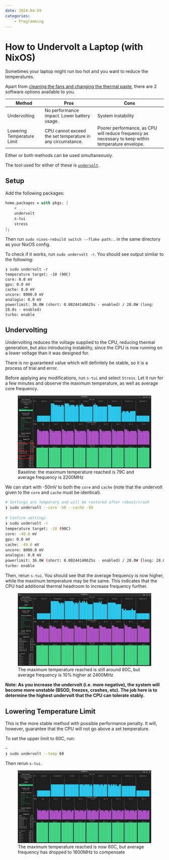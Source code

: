 ```yaml
---
date: 2024-04-29
categories:
    - Programming
---
```


# How to Undervolt a Laptop (with NixOS)

Sometimes your laptop might run too hot and you want to reduce the temperatures.

Apart from [cleaning the fans and changing the thermal paste], there are 2 software options available to you.

<!-- more -->

| Method                     | Pros                                                       | Cons                                                                                               |
| -------------------------- | ---------------------------------------------------------- | -------------------------------------------------------------------------------------------------- |
| Undervolting               | No performance impact. Lower battery usage.                | System instability                                                                                 |
| Lowering Temperature Limit | CPU cannot exceed the set temperature in any circumstance. | Poorer performance, as CPU will reduce frequency as necessary to keep within temperature envelope. |

Either or both methods can be used simultaneously.

The tool used for either of these is [`undervolt`][undervolt].

## Setup

Add the following packages:

```nix hl_lines="3-5"
home.packages = with pkgs; [
    # ...
    undervolt
    s-tui
    stress
];
```

Then run `sudo nixos-rebuild switch --flake path:.` in the same directory as your NixOS config.

To check if it works, run `sudo undervolt -r`. You should see output similar to the following:

```
❯ sudo undervolt -r
temperature target: -10 (90C)
core: 0.0 mV
gpu: 0.0 mV
cache: 0.0 mV
uncore: 8000.0 mV
analogio: 0.0 mV
powerlimit: 36.0W (short: 0.00244140625s - enabled) / 28.0W (long: 28.0s - enabled)
turbo: enable
```

## Undervolting

Undervolting reduces the voltage supplied to the CPU, reducing thermal generation, but also introducing instability, since the CPU is now running on a lower voltage than it was designed for.

There is no guaranteed value which will definitely be stable, so it is a process of trial and error.

Before applying any modifications, run `s-tui` and select `Stress`. Let it run for a few minutes and observe the maximum temperature, as well as average core frequency.

<figure>
  <img src="/static/images/2024-04-29/stress.png" alt="s-tui" loading="lazy"/>
  <figcaption>Baseline: the maximum temperature reached is 79C and average frequency is 2200MHz<figcaption/>
</figure>

We can start with -50mV to both the `core` and `cache` (note that the undervolt given to the `core` and `cache` must be identical).

```bash hl_lines="2 7 9"
# Settings are temporary and will be restored after reboot/crash
❯ sudo undervolt --core -50 --cache -50

# Confirm settings
❯ sudo undervolt -r
temperature target: -10 (90C)
core: -49.8 mV
gpu: 0.0 mV
cache: -49.8 mV
uncore: 8000.0 mV
analogio: 0.0 mV
powerlimit: 36.0W (short: 0.00244140625s - enabled) / 28.0W (long: 28.0s - enabled)
turbo: enable
```

Then, rerun `s-tui`. You should see that the average frequency is now higher, while the maximum temperature may be the same. This indicates that the CPU had additional thermal headroom to increase frequency further.

<figure>
  <img src="/static/images/2024-04-29/stress-undervolt.png" alt="s-tui" loading="lazy"/>
  <figcaption>The maximum temperature reached is still around 80C, but average frequency is 10% higher at 2400MHz<figcaption/>
</figure>

**Note: As you increase the undervolt (i.e. more negative), the system will become more unstable (BSOD, freezes, crashes, etc). The job here is to determine the highest undervolt that the CPU can tolerate stably.**

## Lowering Temperature Limit

This is the more stable method with possible performance penalty. It will, however, guarantee that the CPU will not go above a set temperature.

To set the upper limit to 60C, run:

```bash
~ 
❯ sudo undervolt --temp 60
```

Then rerun `s-tui`.

<figure>
  <img src="/static/images/2024-04-29/stress-temp.png" alt="s-tui" loading="lazy"/>
  <figcaption>The maximum temperature reached is now 60C, but average frequency has dropped to 1600MHz to compensate<figcaption/>
</figure>


[cleaning the fans and changing the thermal paste]: https://www.instructables.com/How-to-Clean-Laptop-Fan-and-Apply-Thermal-Paste-on/
[undervolt]: https://github.com/georgewhewell/undervolt
